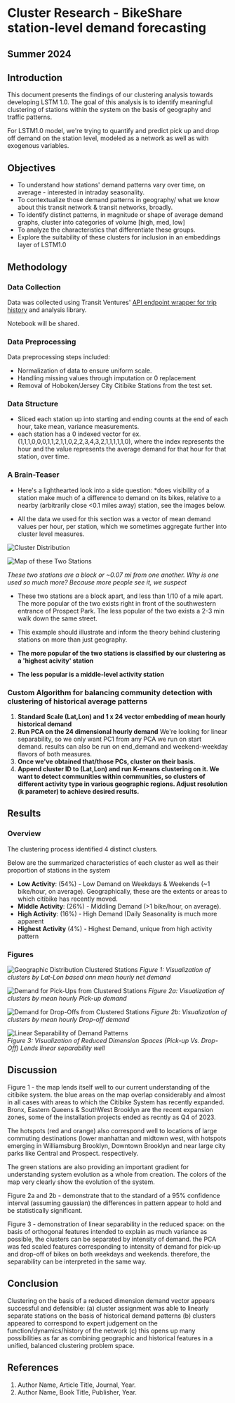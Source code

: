 # Cluster Research - BikeShare station-level demand forecasting

## Summer 2024

## Introduction

This document presents the findings of our clustering analysis towards developing LSTM 1.0. 
The goal of this analysis is to identify meaningful clustering of stations within the system on the basis of geography and traffic patterns.

For LSTM1.0 model, we're trying to quantify and predict pick up and drop off demand on the station level, modeled as a network as well as with exogenous variables.

## Objectives

- To understand how stations' demand patterns vary over time, on average - interested in intraday seasonality.
- To contextualize those demand patterns in geography/ what we know about this transit network & transit networks, broadly.
- To identify distinct patterns, in magnitude or shape of average demand graphs, cluster into categories of volume [high, med, low]
- To analyze the characteristics that differentiate these groups.
- Explore the suitability of these clusters for inclusion in an embeddings layer of LSTM1.0

## Methodology

### Data Collection

Data was collected using Transit Ventures' [API endpoint wrapper for trip history](https://github.com/pjlanger1/bikeshare_codelib/blob/2bc199b78f185f1234d018b29703b193ecc01de0/model_estimation/v1.0/model_ready_data/data_get.py) and analysis library.

Notebook will be shared.

### Data Preprocessing

Data preprocessing steps included:
- Normalization of data to ensure uniform scale.
- Handling missing values through imputation or 0 replacement
- Removal of Hoboken/Jersey City Citibike Stations from the test set.

### Data Structure
- Sliced each station up into starting and ending counts at the end of each hour, take mean, variance measurements.
- each station has a 0 indexed vector for ex. (1,1,1,0,0,0,1,1,2,1,1,0,2,2,3,4,3,2,1,1,1,1,1,0), where the index represents the hour and the value represents the average demand for that hour for that station, over time.

### A Brain-Teaser
- Here's a lighthearted look into a side question: *does visibility of a station make much of a difference to demand on its bikes, relative to a nearby (arbitrarily close <0.1 miles away) station, see the images below.
  
- All the data we used for this section was a vector of mean demand values per hour, per station, which we sometimes aggregate further into cluster level measures.

![Cluster Distribution](/aws_suite/documentation/bin/bshare_psych2.png)

![Map of these Two Stations](/aws_suite/documentation/bin/cb_pp_map.png)
  
  *These two stations are a block or ~0.07 mi from one another. Why is one used so much more? Because more people see it, we suspect*

- These two stations are a block apart, and less than 1/10 of a mile apart. The more popular of the two exists right in front of the southwestern entrance of Prospect Park.  The less popular of the two exists a 2-3 min walk down the same street.

- This example should illustrate and inform the theory behind clustering stations on more than just geography.

- **The more popular of the two stations is classified by our clustering as a 'highest acivity' station**

- **The less popular is a middle-level activity station**

### Custom Algorithm for balancing community detection with clustering of historical average patterns
1. **Standard Scale (Lat,Lon) and 1 x 24 vector embedding of mean hourly historical demand**
2. **Run PCA on the 24 dimensional hourly demand** We're looking for linear separability, so we only want PC1 from any PCA we run on start demand.
   results can also be run on end_demand and weekend-weekday flavors of both measures.
3. **Once we've obtained that/those PCs, cluster on their basis.**
4. **Append cluster ID to (Lat,Lon) and run K-means clustering on it. We want to detect communities within communities, so clusters of different activity type in various geographic regions. Adjust resolution (k parameter) to achieve desired results.**


## Results

### Overview

The clustering process identified 4 distinct clusters.

Below are the summarized characteristics of each cluster as well as their proportion of stations in the system

- **Low Activity**: (54%) - Low Demand on Weekdays & Weekends (~1 bike/hour, on average). Geographically, these are the extents or areas to which citibike has recently moved.
- **Middle Activity**: (26%) - Middling Demand (>1 bike/hour, on average).
- **High Activity**: (16%) - High Demand (Daily Seasonality is much more apparent
- **Highest Activity** (4%) - Highest Demand, unique from high activity pattern


### Figures

![Geographic Distribution Clustered Stations](/aws_suite/documentation/bin/bikeshare_62024.png)
*Figure 1: Visualization of clusters by Lat-Lon based onn mean hourly net demand*

![Demand for Pick-Ups from Clustered Stations](/aws_suite/documentation/bin/bsharechart1a.png)
*Figure 2a: Visualization of clusters by mean hourly Pick-up demand*

![Demand for Drop-Offs from Clustered Stations](/aws_suite/documentation/bin/bsahrepe2.png)
*Figure 2b: Visualization of clusters by mean hourly Drop-off demand*

![Linear Separability of Demand Patterns](/aws_suite/documentation/bin/bshare_pca.png)  
*Figure 3: Visualization of Reduced Dimension Spaces (Pick-up Vs. Drop-Off) Lends linear separability well*


## Discussion

Figure 1 - the map lends itself well to our current understanding of the citibike system. the blue areas on the map overlap considerably and almost in all cases with areas to which the Citibike System has recently expanded. Bronx, Eastern Queens & SouthWest Brooklyn are the recent expansion zones, some of the installation projects ended as recntly as Q4 of 2023.

The hotspots (red and orange) also correspond well to locations of large commuting destinations (lower manhattan and midtown west, with hotspots emerging in Williamsburg Brooklyn, Downtown Brooklyn and near large city parks like Central and Prospect. respectively. 

The green stations are also providing an important gradient for understanding system evolution as a whole from creation. The colors of the map very clearly show the evolution of the system.

Figure 2a and 2b - demonstrate that to the standard of a 95% confidence interval (assuming gaussian) the differences in pattern appear to hold and be statistically significant.

Figure 3 - demonstration of linear separability in the reduced space: on the basis of orthogonal features intended to explain as much variance as possible, the clusters can be separated by intensity of demand. the PCA was fed scaled features corresponding to intensity of demand for pick-up and drop-off of bikes on both weekdays and weekends.
therefore, the separability can be interpreted in the same way.

## Conclusion

Clustering on the basis of a reduced dimension demand vector appears successful and defensible:
(a) cluster assignment was able to linearly separate stations on the basis of historical demand patterns
(b) clusters appeared to correspond to expert judgement on the function/dynamics/history of the network
(c) this opens up many possibilities as far as combining geographic and historical features in a unified, balanced clustering problem space.

## References

1. Author Name, Article Title, Journal, Year.
2. Author Name, Book Title, Publisher, Year.

